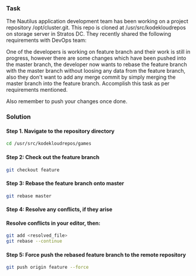 ### Task
The Nautilus application development team has been working on a project repository /opt/cluster.git. This repo is cloned at /usr/src/kodekloudrepos on storage server in Stratos DC. They recently shared the following requirements with DevOps team:

One of the developers is working on feature branch and their work is still in progress, however there are some changes which have been pushed into the master branch, the developer now wants to rebase the feature branch with the master branch without loosing any data from the feature branch, also they don't want to add any merge commit by simply merging the master branch into the feature branch. Accomplish this task as per requirements mentioned.

Also remember to push your changes once done.

### Solution

#### Step 1. Navigate to the repository directory
```bash
cd /usr/src/kodekloudrepos/games
```

#### Step 2: Check out the feature branch
```bash
git checkout feature
```

#### Step 3: Rebase the feature branch onto master
```bash
git rebase master
```
#### Step 4: Resolve any conflicts, if they arise
#### Resolve conflicts in your editor, then:
```bash
git add <resolved_file>
git rebase --continue
```

#### Step 5: Force push the rebased feature branch to the remote repository
```bash
git push origin feature --force
```